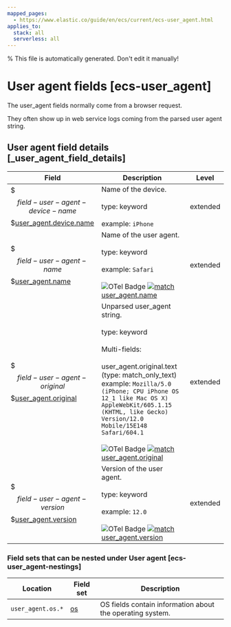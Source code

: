 ```yaml
---
mapped_pages:
  - https://www.elastic.co/guide/en/ecs/current/ecs-user_agent.html
applies_to:
  stack: all
  serverless: all
---
```

% This file is automatically generated. Don't edit it manually!

# User agent fields [ecs-user_agent]

The user_agent fields normally come from a browser request.

They often show up in web service logs coming from the parsed user agent string.

## User agent field details [_user_agent_field_details]

| Field | Description | Level |
| --- | --- | --- |
| $$$field-user-agent-device-name$$$[user_agent.device.name](#field-user-agent-device-name) | Name of the device.<br><br>type: keyword<br><br>example: `iPhone`<br> | extended |
| $$$field-user-agent-name$$$[user_agent.name](#field-user-agent-name) | Name of the user agent.<br><br>type: keyword<br><br>example: `Safari`<br><br>![OTel Badge](https://img.shields.io/badge/OpenTelemetry-4a5ca6?style=flat&logo=opentelemetry) [![match](https://img.shields.io/badge/match-93c93e?style=flat)](/reference/ecs-opentelemetry.md#ecs-opentelemetry-relation) [user_agent.name](https://opentelemetry.io/docs/specs/semconv/attributes-registry/user_agent/#user-agent-name) | extended |
| $$$field-user-agent-original$$$[user_agent.original](#field-user-agent-original) | Unparsed user_agent string.<br><br>type: keyword<br><br>Multi-fields:<br><br>user_agent.original.text (type: match_only_text)<br>example: `Mozilla/5.0 (iPhone; CPU iPhone OS 12_1 like Mac OS X) AppleWebKit/605.1.15 (KHTML, like Gecko) Version/12.0 Mobile/15E148 Safari/604.1`<br><br>![OTel Badge](https://img.shields.io/badge/OpenTelemetry-4a5ca6?style=flat&logo=opentelemetry) [![match](https://img.shields.io/badge/match-93c93e?style=flat)](/reference/ecs-opentelemetry.md#ecs-opentelemetry-relation) [user_agent.original](https://opentelemetry.io/docs/specs/semconv/attributes-registry/user_agent/#user-agent-original) | extended |
| $$$field-user-agent-version$$$[user_agent.version](#field-user-agent-version) | Version of the user agent.<br><br>type: keyword<br><br>example: `12.0`<br><br>![OTel Badge](https://img.shields.io/badge/OpenTelemetry-4a5ca6?style=flat&logo=opentelemetry) [![match](https://img.shields.io/badge/match-93c93e?style=flat)](/reference/ecs-opentelemetry.md#ecs-opentelemetry-relation) [user_agent.version](https://opentelemetry.io/docs/specs/semconv/attributes-registry/user_agent/#user-agent-version) | extended |


### Field sets that can be nested under User agent [ecs-user_agent-nestings]

| Location | Field set | Description |
|---|---|---|
| `user_agent.os.*`| [os](/reference/ecs-os.md) |OS fields contain information about the operating system.
